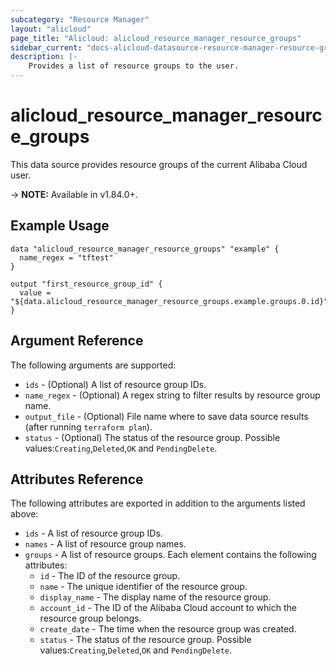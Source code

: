 ```yaml
---
subcategory: "Resource Manager"
layout: "alicloud"
page_title: "Alicloud: alicloud_resource_manager_resource_groups"
sidebar_current: "docs-alicloud-datasource-resource-manager-resource-groups"
description: |-
    Provides a list of resource groups to the user.
---
```


# alicloud\_resource\_manager\_resource\_groups

This data source provides resource groups of the current Alibaba Cloud user.

-> **NOTE:** Available in v1.84.0+.

## Example Usage

```
data "alicloud_resource_manager_resource_groups" "example" {
  name_regex = "tftest"
}

output "first_resource_group_id" {
  value = "${data.alicloud_resource_manager_resource_groups.example.groups.0.id}"
}
```

## Argument Reference

The following arguments are supported:

* `ids` - (Optional) A list of resource group IDs.
* `name_regex` - (Optional) A regex string to filter results by resource group name.
* `output_file` - (Optional) File name where to save data source results (after running `terraform plan`).
* `status` - (Optional) The status of the resource group. Possible values:`Creating`,`Deleted`,`OK` and `PendingDelete`.

## Attributes Reference

The following attributes are exported in addition to the arguments listed above:

* `ids` - A list of resource group IDs.
* `names` - A list of resource group names.
* `groups` - A list of resource groups. Each element contains the following attributes:
  * `id` - The ID of the resource group.
  * `name` - The unique identifier of the resource group.
  * `display_name` - The display name of the resource group.
  * `account_id` - The ID of the Alibaba Cloud account to which the resource group belongs.
  * `create_date` - The time when the resource group was created.
  * `status` - The status of the resource group. Possible values:`Creating`,`Deleted`,`OK` and `PendingDelete`.
